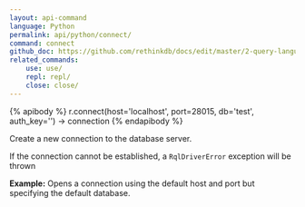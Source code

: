 ```yaml
---
layout: api-command 
language: Python
permalink: api/python/connect/
command: connect
github_doc: https://github.com/rethinkdb/docs/edit/master/2-query-language/api/python/accessing-rql/connect.md
related_commands:
    use: use/
    repl: repl/
    close: close/
---
```


{% apibody %}
r.connect(host='localhost', port=28015, db='test', auth_key='') &rarr; connection
{% endapibody %}

Create a new connection to the database server.

If the connection cannot be established, a `RqlDriverError` exception will be thrown

__Example:__ Opens a connection using the default host and port but specifying the default database.


